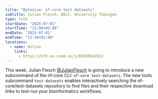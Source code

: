 ```yaml
---
title: "Bytesize: nf-core test-datasets"
subtitle: Julian Flesch, QBiC, University Tübingen
type: talk
startDate: "2025-07-01"
startTime: "13:00+02:00"
endDate: "2025-07-01"
endTime: "13:30+02:00"
locations:
  - name: Online
    links:
      - https://kth-se.zoom.us/j/68390542812
---
```


This week, Julian Flesch [@JulianFlesch](https://github.com/JulianFlesch) is going to introduce a new subcommand of the nf-core CLI: `nf-core test-datasets`. The new tools subcommand `test-datasets` enables interactively searching the nf-core/test-datasets repository to find files and their respective download links to test-run your bioinformatics workflows.

